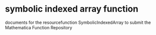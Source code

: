 # symbolic indexed array function
 documents for the resourcefunction SymbolicIndexedArray to submit the Mathematica Function Repository
